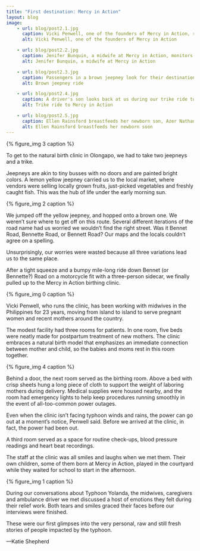 ```yaml
---
title: "First destination: Mercy in Action"
layout: blog
image:
    - url: blog/post2.1.jpg
      caption: Vicki Penwell, one of the founders of Mercy in Action, recalls some of the few happy memories from the organization's trip to Tacloban to aid in Typhoon Yolanda relief efforts. (Photo by Neil Bedi)
      alt: Vicki Penwell, one of the founders of Mercy in Action

    - url: blog/post2.2.jpg
      caption: Jenifer Bunquin, a midwife at Mercy in Action, monitors a patient's fetal heart rate. The expectant mother, Loida Sison, is visiting the clinic for a regular check-up. (Photo by Neil Bedi)
      alt: Jenifer Bunquin, a midwife at Mercy in Action

    - url: blog/post2.3.jpg
      caption: Passengers in a brown jeepney look for their destinations as one man stands at the rear, collecting fares. (Photo by Neil Bedi)
      alt: Brown jeepney ride

    - url: blog/post2.4.jpg
      caption: A driver's son looks back at us during our trike ride to Mercy in Action's Olongapo birthing home. (Photo by Neil Bedi)
      alt: Trike ride to Mercy in Action

    - url: blog/post2.5.jpg
      caption: Ellen Rainsford breastfeeds her newborn son, Azer Nathaniel Rainsford, two hours after his birth. (Photo by Neil Bedi)
      alt: Ellen Rainsford breastfeeds her newborn soon
---
```

{% figure_img 3 caption %}

To get to the natural birth clinic in Olongapo, we had to take two jeepneys and a trike.

Jeepneys are akin to tiny busses with no doors and are painted bright colors. A lemon yellow jeepney carried us to the local market, where vendors were selling locally grown fruits, just-picked vegetables and freshly caught fish. This was the hub of life under the early morning sun. 

{% figure_img 2 caption %}

We jumped off the yellow jeepney, and hopped onto a brown one. We weren’t sure where to get off on this route. Several different iterations of the road name had us worried we wouldn’t find the right street. Was it Bennet Road, Bennette Road, or Bennett Road? Our maps and the locals couldn’t agree on a spelling.

Unsurprisingly, our worries were wasted because all three variations lead us to the same place. 

After a tight squeeze and a bumpy mile-long ride down Bennet (or Bennette?) Road on a motorcycle fit with a three-person sidecar, we finally pulled up to the Mercy in Action birthing clinic. 

{% figure_img 0 caption %}

Vicki Penwell, who runs the clinic, has been working with midwives in the Philippines for 23 years, moving from island to island to serve pregnant women and recent mothers around the country. 

The modest facility had three rooms for patients. In one room, five beds were neatly made for postpartum treatment of new mothers. The clinic embraces a natural birth model that emphasizes an immediate connection between mother and child, so the babies and moms rest in this room together. 

{% figure_img 4 caption %}

Behind a door, the next room served as the birthing room. Above a bed with crisp sheets hung a long piece of cloth to support the weight of laboring mothers during delivery. Medical supplies were housed nearby, and the room had emergency lights to help keep procedures running smoothly in the event of all-too-common power outages. 

Even when the clinic isn’t facing typhoon winds and rains, the power can go out at a moment’s notice, Penwell said. Before we arrived at the clinic, in fact, the power had been out.

A third room served as a space for routine check-ups, blood pressure readings and heart beat recordings. 

The staff at the clinic was all smiles and laughs when we met them. Their own children, some of them born at Mercy in Action, played in the courtyard while they waited for school to start in the afternoon. 

{% figure_img 1 caption %}

During our conversations about Typhoon Yolanda, the midwives, caregivers and ambulance driver we met discussed a host of emotions they felt during their relief work. Both tears and smiles graced their faces before our interviews were finished. 

These were our first glimpses into the very personal, raw and still fresh stories of people impacted by the typhoon. 

<span class="byline byline-blog">—Katie Shepherd</span>

